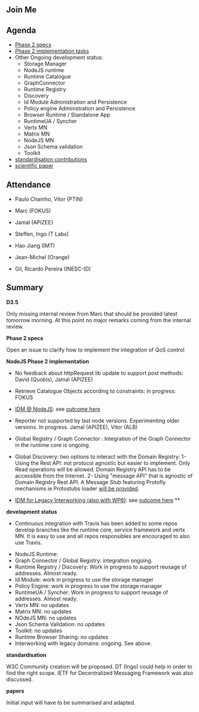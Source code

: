 ## Join Me


Agenda
------

- [Phase 2 specs](https://github.com/reTHINK-project/specs/labels/phase%202)
- [Phase 2 implementation tasks](https://github.com/orgs/reTHINK-project/projects/1)
- Other Ongoing development status:
  - Storage Manager
  - NodeJS runtime
  - Runtime Catalogue
  - GraphConnector
  - Runtime Registry
  - Discovery
  - Id Module Administration and Persistence
  - Policy engine Administration and Persistence
  - Browser Runtime / Standalone App
  - RuntimeUA / Syncher
  - Vertx MN
  - Matrix MN
  - NodeJS MN
  - Json Schema validation
  - Toolkit
-	[standardisation contributions](https://github.com/reTHINK-project/core-framework/issues/168)
-	[scientific paper](https://github.com/reTHINK-project/papers/tree/master/ICIN2017)

Attendance
----------

-	Paulo Chainho, Vitor (PTIN)

- Marc (FOKUS)

- Jamal (APIZEE)

- Steffen, Ingo (T Labs)

- Hao Jiang (IMT)

- Jean-Michel (Orange)

- Gil, Ricardo Pereira (INESC-ID)



Summary
-------

**D3.5**

Only missing internal review from Marc that should be provided latest tomorrow morning. At this point no major remarks coming from the internal review.

**Phase 2 specs**

Open an issue to clarify how to implement the integration of QoS control

**NodeJS Phase 2 implementation**

- No feedback about httpRequest lib update to support post methods: David (Quobis), Jamal (APIZEE)
- Retrieve Catalogue Objects according to constraints: in progress: FOKUS
- [IDM @ NodeJS](https://github.com/reTHINK-project/specs/issues/17): see [outcome here](https://github.com/reTHINK-project/specs/issues/17#issuecomment-261919199)
- Reporter not supported by last node versions. Experimenting older versions. In progress. Jamal (APIZEE), Vitor (ALB)


- Global Registry / Graph Connector : Integration of the Graph Connector in the runtime core is ongoing.
- Global Discovery: two options to interact with the Domain Registry:
  1- Using the Rest API: not protocol agnostic but easier to implement. Only Read operations will be allowed. Domain Registry API has to be accessible from the Internet.
  2- Using "message API" that is agnostic of Domain Registry Rest API. A Message Stub featuring Protofly mechanisms ie Protostubs loader [will be provided](https://github.com/reTHINK-project/specs/issues/20).
- [IDM for Legacy Interworking (also with WP6)](https://github.com/reTHINK-project/specs/issues/4): see [outcome here](https://github.com/reTHINK-project/specs/issues/11#issuecomment-261282625)
**


**development status**


* Continuous integration with Travis has been added to some repos develop branches like the runtime core, service framework and vertx MN. It is easy to use and all repos responsibles are encouraged to also use Travis.
- NodeJS Runtime:
- Graph Connector / Global Registry: integration ongoing.
- Runtime Registry / Discovery: Work in progress to support reusage of addresses. Almost ready.
- Id Module: work in progress to use the storage manager
- Policy Engine: work in progress to use the storage manager
- RuntimeUA / Syncher: Work in progress to support reusage of addresses. Almost ready.
- Vertx MN: no updates
- Matrix MN: no updates
- NOdeJS MN: no updates
- Json Schema Validation: no updates
- Toolkit: no updates
- Runtime Browser Sharing: no updates
- Interworking with legacy domains: ongoing. See above.

**standardisation**

W3C Community creation will be proposed. DT (Ingo) could help in order to find the right scope.
IETF for Decentralized Messaging Framework was also discussed.


**papers**

Initial input will have to be summarised and adapted.
